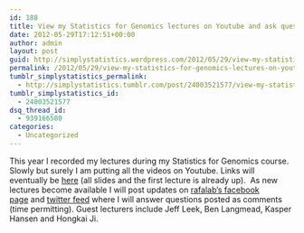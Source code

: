 ```yaml
---
id: 188
title: View my Statistics for Genomics lectures on Youtube and ask questions on facebook/twitter
date: 2012-05-29T17:12:51+00:00
author: admin
layout: post
guid: http://simplystatistics.wordpress.com/2012/05/29/view-my-statistics-for-genomics-lectures-on-youtube-and
permalink: /2012/05/29/view-my-statistics-for-genomics-lectures-on-youtube-and/
tumblr_simplystatistics_permalink:
  - http://simplystatistics.tumblr.com/post/24003521577/view-my-statistics-for-genomics-lectures-on-youtube-and
tumblr_simplystatistics_id:
  - 24003521577
dsq_thread_id:
  - 939166580
categories:
  - Uncategorized
---
```

This year I recorded my lectures during my Statistics for Genomics course. Slowly but surely I am putting all the videos on Youtube. Links will eventually be <a href="http://rafalab.jhsph.edu/688/" target="_blank">here</a> (all slides and the first lecture is already up).  As new lectures become available I will post updates on <a href="https://www.facebook.com/pages/RafaLab/144709675562592" target="_blank">rafalab&#8217;s facebook page</a> and <a href="https://twitter.com/#!/rafalab" target="_blank">twitter feed</a> where I will answer questions posted as comments (time permitting). Guest lecturers include Jeff Leek, Ben Langmead, Kasper Hansen and Hongkai Ji.